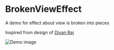 # BrokenViewEffect
A demo for effect about view is broken into pieces

Inspired from design of [Divan Raj](https://dribbble.com/shots/3467119-Swipe-Delete-interaction)

![Demo image]()
